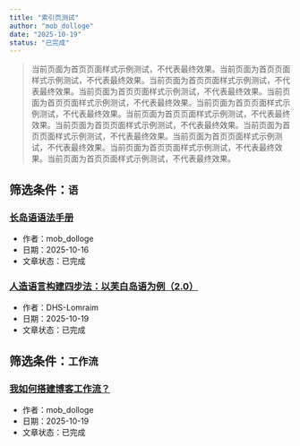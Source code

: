 ```yaml
---
title: "索引页测试"
author: "mob_dolloge"
date: "2025-10-19"
status: "已完成"
---
```


> 当前页面为首页页面样式示例测试，不代表最终效果。当前页面为首页页面样式示例测试，不代表最终效果。当前页面为首页页面样式示例测试，不代表最终效果。当前页面为首页页面样式示例测试，不代表最终效果。当前页面为首页页面样式示例测试，不代表最终效果。当前页面为首页页面样式示例测试，不代表最终效果。当前页面为首页页面样式示例测试，不代表最终效果。当前页面为首页页面样式示例测试，不代表最终效果。当前页面为首页页面样式示例测试，不代表最终效果。当前页面为首页页面样式示例测试，不代表最终效果。当前页面为首页页面样式示例测试，不代表最终效果。当前页面为首页页面样式示例测试，不代表最终效果。

## 筛选条件：`语`

### [长岛语语法手册](longoue_lang.html)
- 作者：mob_dolloge
- 日期：2025-10-16
- 文章状态：已完成

### [人造语言构建四步法：以芙白岛语为例（2.0）](人造语言构建四步法：以芙白岛语为例（2.0）.html)
- 作者：DHS-Lomraim
- 日期：2025-10-19
- 文章状态：已完成

## 筛选条件：`工作流`

### [我如何搭建博客工作流？](build_blog_workflow.html)
- 作者：mob_dolloge
- 日期：2025-10-19
- 文章状态：已完成